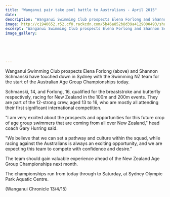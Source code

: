 ```yaml
---
title: "Wanganui pair take pool battle to Australians - April 2015"
date: 
description: "Wanganui Swimming Club prospects Elena Forlong and Shannon Schmanski in Sydney with the Swimming NZ team for the start of the Australian Age Group Champs..."
image: http://c1940652.r52.cf0.rackcdn.com/5b46a852b8d39a4129000493/shannon-swim.gif
excerpt: "Wanganui Swimming Club prospects Elena Forlong and Shannon Schmanski in Sydney with the Swimming NZ team for the start of the Australian Age Group Champs..."
image_gallery:
    
    
    
    
    
---
```


<p>Wanganui Swimming Club prospects Elena Forlong (above<span>)</span>&nbsp;and <span>Shannon Schmanski&nbsp;</span>have touched down in Sydney with the Swimming NZ team for the start of the Australian Age Group Championships today.</p>
<p>Schmanski, 14, and Forlong, 16, qualified for the breaststroke and butterfly respectively, racing for New Zealand in the 100m and 200m events. They are part of the 12-strong crew, aged 13 to 16, who are mostly all attending their first significant international competition.</p>
<p>"I am very excited about the prospects and opportunities for this future crop of age group swimmers that are coming from all over New Zealand," head coach Gary Hurring said.</p>
<p>"We believe that we can set a pathway and culture within the squad, while racing against the Australians is always an exciting opportunity, and we are expecting this team to compete with confidence and desire."</p>
<p>The team should gain valuable experience ahead of the New Zealand Age Group Championships next month.</p>
<p>The championships run from today through to Saturday, at Sydney Olympic Park Aquatic Centre.</p>
<p>(Wanganui Chronicle 13/4/15)</p>


